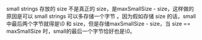 <!--
 * @Author: your name
 * @Date: 2021-02-06 22:04:35
 * @LastEditTime: 2021-02-06 22:04:36
 * @LastEditors: Please set LastEditors
 * @Description: In User Settings Edit
 * @FilePath: /folly/learn/fdstring.md
-->
small strings 存放的 size 不是真正的 size，是maxSmallSize - size，这样做的原因是可以 small strings 可以多存储一个字节 。因为假如存储 size 的话，small中最后两个字节就得是\0 和 size，但是存储maxSmallSize - size，当 size == maxSmallSize 时，small的最后一个字节恰好也是\0。